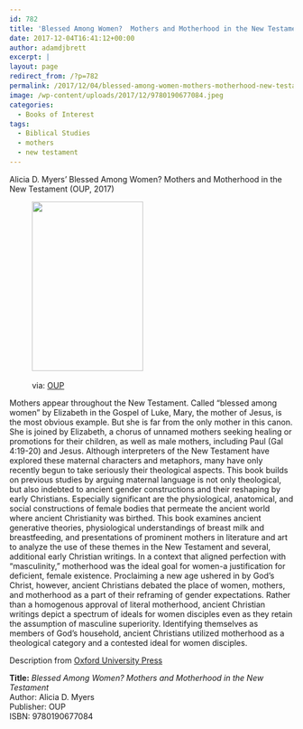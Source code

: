 ```yaml
---
id: 782
title: 'Blessed Among Women?  Mothers and Motherhood in the New Testament'
date: 2017-12-04T16:41:12+00:00
author: adamdjbrett
excerpt: |
layout: page
redirect_from: /?p=782
permalink: /2017/12/04/blessed-among-women-mothers-motherhood-new-testament/
image: /wp-content/uploads/2017/12/9780190677084.jpeg
categories:
  - Books of Interest
tags:
  - Biblical Studies
  - mothers
  - new testament
---
```

Alicia D. Myers&#8217; Blessed Among Women? Mothers and Motherhood in the New Testament (OUP, 2017)

<!--more--><figure id="attachment_783" aria-describedby="caption-attachment-783" style="width: 197px" class="wp-caption alignleft">

[<img class="wp-image-783 size-medium" src="/wp-content/uploads/2017/12/9780190677084-197x300.jpeg" alt="" width="197" height="300" srcset="/wp-content/uploads/2017/12/9780190677084-197x300.jpeg 197w, /wp-content/uploads/2017/12/9780190677084.jpeg 362w" sizes="(max-width: 197px) 100vw, 197px" />](/wp-content/uploads/2017/12/9780190677084.jpeg)<figcaption id="caption-attachment-783" class="wp-caption-text">via: [OUP](https://global.oup.com/academic/product/blessed-among-women-9780190677084?cc=us&lang=en&)</figcaption></figure>

Mothers appear throughout the New Testament. Called &#8220;blessed among women&#8221; by Elizabeth in the Gospel of Luke, Mary, the mother of Jesus, is the most obvious example. But she is far from the only mother in this canon. She is joined by Elizabeth, a chorus of unnamed mothers seeking healing or promotions for their children, as well as male mothers, including Paul (Gal 4:19-20) and Jesus. Although interpreters of the New Testament have explored these maternal characters and metaphors, many have only recently begun to take seriously their theological aspects. This book builds on previous studies by arguing maternal language is not only theological, but also indebted to ancient gender constructions and their reshaping by early Christians. Especially significant are the physiological, anatomical, and social constructions of female bodies that permeate the ancient world where ancient Christianity was birthed. This book examines ancient generative theories, physiological understandings of breast milk and breastfeeding, and presentations of prominent mothers in literature and art to analyze the use of these themes in the New Testament and several, additional early Christian writings. In a context that aligned perfection with &#8220;masculinity,&#8221; motherhood was the ideal goal for women-a justification for deficient, female existence. Proclaiming a new age ushered in by God&#8217;s Christ, however, ancient Christians debated the place of women, mothers, and motherhood as a part of their reframing of gender expectations. Rather than a homogenous approval of literal motherhood, ancient Christian writings depict a spectrum of ideals for women disciples even as they retain the assumption of masculine superiority. Identifying themselves as members of God&#8217;s household, ancient Christians utilized motherhood as a theological category and a contested ideal for women disciples.

Description from [Oxford University Press](https://global.oup.com/academic/product/blessed-among-women-9780190677084?cc=us&lang=en&#)

**Title:** _Blessed Among Women? Mothers and Motherhood in the New Testament_  
Author: Alicia D. Myers  
Publisher: OUP  
ISBN: 9780190677084
